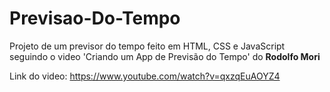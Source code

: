# Previsao-Do-Tempo
Projeto de um previsor do tempo feito em HTML, CSS e JavaScript seguindo o video 'Criando um App de Previsão do Tempo' do **Rodolfo Mori**

Link do video: https://www.youtube.com/watch?v=qxzqEuAOYZ4
